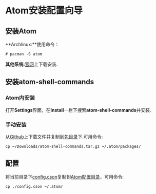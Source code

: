 # Atom安装配置向导

## 安装Atom
**Archlinux:**使用命令：

    # pacman -S atom
**其他系统:**[官网](https://atom.io/)上下载安装.

## 安装atom-shell-commands

### Atom内安装
打开**Settings**界面，在**Install**一栏下搜索**atom-shell-commands**并安装.

### 手动安装
从[Github](https://github.com/skywind3000/atom-shell-commands/releases)上下载文件并复制到[包目录](~/.atom/packages)下.可用命令:

    cp ~/Downloads/atom-shell-commands.tar.gz ~/.atom/packages/

## 配置
将当前目录下[config.cson](./config.cson)复制到[Atom配置目录](~/.atom)，可用命令:

    cp ./config.cson ~/.atom/
